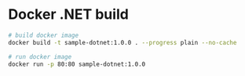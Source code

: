 # Docker .NET build

```bash
# build docker image
docker build -t sample-dotnet:1.0.0 . --progress plain --no-cache

# run docker image
docker run -p 80:80 sample-dotnet:1.0.0
```

